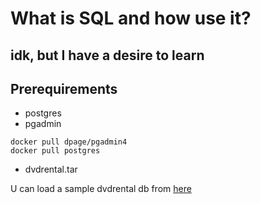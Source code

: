 # What is SQL and how use it?
## idk, but I have a desire to learn

## Prerequirements

- postgres
- pgadmin

```shell
docker pull dpage/pgadmin4 
docker pull postgres
```
- dvdrental.tar

U can load a sample dvdrental db from [here](https://www.postgresqltutorial.com/load-postgresql-sample-database/)
